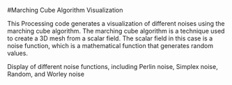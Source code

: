 #Marching Cube Algorithm Visualization

This Processing code generates a visualization of different noises using the marching cube algorithm. The marching cube algorithm is a technique used to create a 3D mesh from a scalar field. The scalar field in this case is a noise function, which is a mathematical function that generates random values.

Display of different noise functions, including Perlin noise, Simplex noise, Random, and Worley noise
